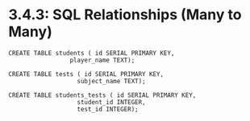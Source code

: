# 3.4.3: SQL Relationships \(Many to Many\)

```text
CREATE TABLE students ( id SERIAL PRIMARY KEY,
                 player_name TEXT);

CREATE TABLE tests ( id SERIAL PRIMARY KEY,
                   subject_name TEXT);
                   
CREATE TABLE students_tests ( id SERIAL PRIMARY KEY,
                   student_id INTEGER,
                   test_id INTEGER);
```

